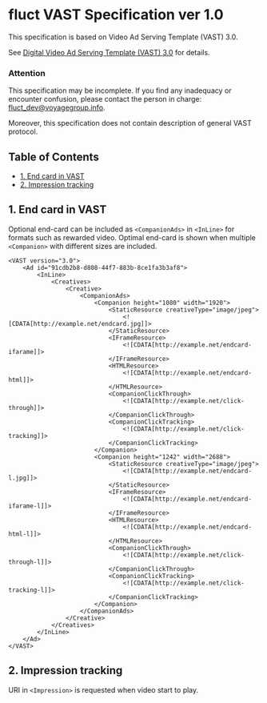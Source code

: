 # fluct VAST Specification ver 1.0

This specification is based on Video Ad Serving Template (VAST) 3.0.

See [Digital Video Ad Serving Template (VAST) 3.0](https://www.iab.com/guidelines/digital-video-ad-serving-template-vast-3-0/) for details.

### Attention

This specification may be incomplete. If you find any inadequacy or encounter confusion, please contact the person in charge: [fluct_dev@voyagegroup.info](mailto:fluct_dev@voyagegroup.info).

Moreover, this specification does not contain description of general VAST protocol.

## Table of Contents

* [1. End card in VAST](#1-end-card-in-vast)
* [2. Impression tracking](#2-impression-tracking)

## 1. End card in VAST

Optional end-card can be included as `<CompanionAds>` in `<InLine>` for formats such as rewarded video. Optimal end-card is shown when multiple `<Companion>` with different sizes are included.

```
<VAST version="3.0">
    <Ad id="91cdb2b8-d808-44f7-883b-8ce1fa3b3af8">
        <InLine>
            <Creatives>
                <Creative>
                    <CompanionAds>
                        <Companion height="1080" width="1920">
                            <StaticResource creativeType="image/jpeg">
                                <![CDATA[http://example.net/endcard.jpg]]>
                            </StaticResource>
                            <IFrameResource>
                                <![CDATA[http://example.net/endcard-ifarame]]>
                            </IFrameResource>
                            <HTMLResource>
                                <![CDATA[http://example.net/endcard-html]]>
                            </HTMLResource>
                            <CompanionClickThrough>
                                <![CDATA[http://example.net/click-through]]>
                            </CompanionClickThrough>
                            <CompanionClickTracking>
                                <![CDATA[http://example.net/click-tracking]]>
                            </CompanionClickTracking>
                        </Companion>
                        <Companion height="1242" width="2688">
                            <StaticResource creativeType="image/jpeg">
                                <![CDATA[http://example.net/endcard-l.jpg]]>
                            </StaticResource>
                            <IFrameResource>
                                <![CDATA[http://example.net/endcard-ifarame-l]]>
                            </IFrameResource>
                            <HTMLResource>
                                <![CDATA[http://example.net/endcard-html-l]]>
                            </HTMLResource>
                            <CompanionClickThrough>
                                <![CDATA[http://example.net/click-through-l]]>
                            </CompanionClickThrough>
                            <CompanionClickTracking>
                                <![CDATA[http://example.net/click-tracking-l]]>
                            </CompanionClickTracking>
                        </Companion>
                    </CompanionAds>
                </Creative>
            </Creatives>
        </InLine>
    </Ad>
</VAST>
```

## 2. Impression tracking
URI in `<Impression>` is requested when video start to play.
